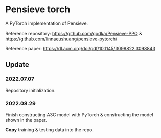 # Pensieve torch

A PyTorch implementation of Pensieve.

Reference repository: https://github.com/godka/Pensieve-PPO & https://github.com/linnaeushuang/pensieve-pytorch/

Reference paper: https://dl.acm.org/doi/pdf/10.1145/3098822.3098843

## Update

### 2022.07.07

Repository initialization.

### 2022.08.29

Finish constructing A3C model with PyTorch & constructing the model shown in the paper.

**Copy** training & testing data into the repo.